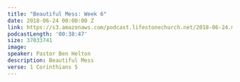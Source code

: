 ```yaml
---
title: "Beautiful Mess: Week 6"
date: 2018-06-24 00:00:00 Z
link: https://s3.amazonaws.com/podcast.lifestonechurch.net/2018-06-24.mp3
podcastLength: '00:38:47'
size: 37033741
image:
speaker: Pastor Ben Helton
description: Beautiful Mess
verse: 1 Corinthians 5
---
```

